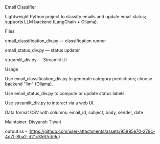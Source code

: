 Email Classifier

Lightweight Python project to classify emails and update email status; supports LLM backend (LangChain + Ollama).

Files

email_classification_div.py — classification runner

email_status_div.py — status updater

streamlit_div.py — Streamlit UI

Usage

Use email_classification_div.py to generate category predictions; choose backend  "llm" (Ollama).

Use email_status_div.py to compute or update status labels.

Use streamlit_div.py to interact via a web UI.

Data format
CSV with columns: email_id, subject, body, sender, date

Maintainer: Divyansh Tiwari


output ss - (https://github.com/user-attachments/assets/95895e70-279c-4d7f-8ba2-d21c3567db9c)

